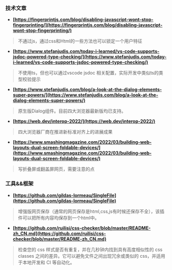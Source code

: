 ### 技术文章
+ **[https://fingerprintjs.com/blog/disabling-javascript-wont-stop-fingerprinting/](https://fingerprintjs.com/blog/disabling-javascript-wont-stop-fingerprinting/)**
> 不通过js，通过css和Html的一些方法也可以锁定一个用户特征
+ **[https://www.stefanjudis.com/today-i-learned/vs-code-supports-jsdoc-powered-type-checking/](https://www.stefanjudis.com/today-i-learned/vs-code-supports-jsdoc-powered-type-checking/)**
> 不使用ts，但也可以通过vscode jsdoc 相关配置，实际开发中类似ts的类型校验提示
+ **[https://www.stefanjudis.com/blog/a-look-at-the-dialog-elements-super-powers/](https://www.stefanjudis.com/blog/a-look-at-the-dialog-elements-super-powers/)**
> 原生版Dialog组件。目前四大浏览器最新版均已支持。
+ **[https://web.dev/interop-2022/](https://web.dev/interop-2022/)**
> 四大浏览器厂商在推进新标准对齐上的进展成果
+ **[https://www.smashingmagazine.com/2022/03/building-web-layouts-dual-screen-foldable-devices/](https://www.smashingmagazine.com/2022/03/building-web-layouts-dual-screen-foldable-devices/)**
> 写折叠屏或翻盖屏网页，需要注意的点

### 工具&&框架
+ **[https://github.com/gildas-lormeau/SingleFile](https://github.com/gildas-lormeau/SingleFile)**
> 增强版网页保存（通常的网页保存是html,css,js有时候还保存不全），该插件可以把所有内容均保存到一个html中。
+ **[https://github.com/ruilisi/css-checker/blob/master/README-zh_CN.md](https://github.com/ruilisi/css-checker/blob/master/README-zh_CN.md)**
> 检查您的 css 样式是否有重复，并在几秒钟内找到具有高度相似性的 css classes 之间的差异。它可以避免文件之间出现冗余或类似的 css，并适用于本地开发和 CI 等自动化。
